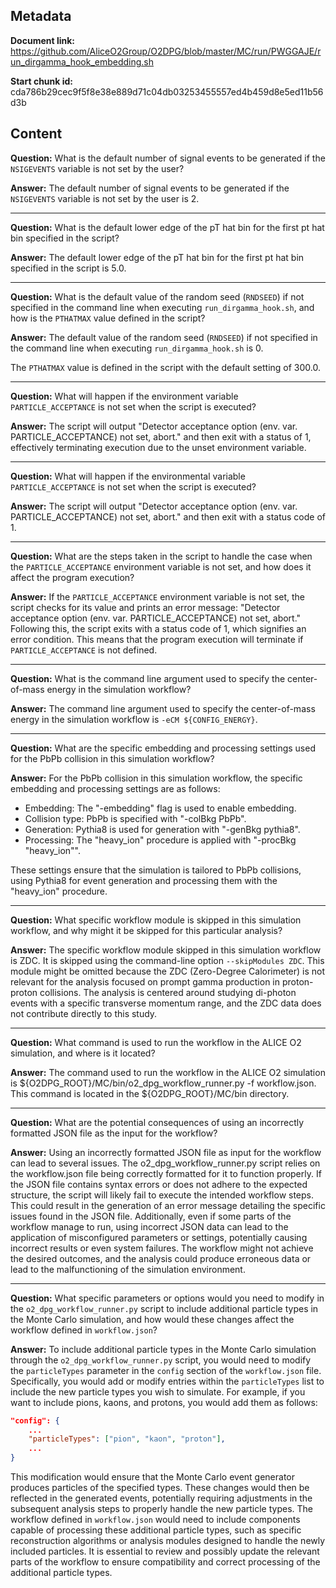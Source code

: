 ## Metadata

**Document link:** https://github.com/AliceO2Group/O2DPG/blob/master/MC/run/PWGGAJE/run_dirgamma_hook_embedding.sh

**Start chunk id:** cda786b29cec9f5f8e38e889d71c04db03253455557ed4b459d8e5ed11b56d3b

## Content

**Question:** What is the default number of signal events to be generated if the `NSIGEVENTS` variable is not set by the user?

**Answer:** The default number of signal events to be generated if the `NSIGEVENTS` variable is not set by the user is 2.

---

**Question:** What is the default lower edge of the pT hat bin for the first pt hat bin specified in the script?

**Answer:** The default lower edge of the pT hat bin for the first pt hat bin specified in the script is 5.0.

---

**Question:** What is the default value of the random seed (`RNDSEED`) if not specified in the command line when executing `run_dirgamma_hook.sh`, and how is the `PTHATMAX` value defined in the script?

**Answer:** The default value of the random seed (`RNDSEED`) if not specified in the command line when executing `run_dirgamma_hook.sh` is 0.

The `PTHATMAX` value is defined in the script with the default setting of 300.0.

---

**Question:** What will happen if the environment variable `PARTICLE_ACCEPTANCE` is not set when the script is executed?

**Answer:** The script will output "Detector acceptance option (env. var. PARTICLE_ACCEPTANCE) not set, abort." and then exit with a status of 1, effectively terminating execution due to the unset environment variable.

---

**Question:** What will happen if the environmental variable `PARTICLE_ACCEPTANCE` is not set when the script is executed?

**Answer:** The script will output "Detector acceptance option (env. var. PARTICLE_ACCEPTANCE) not set, abort." and then exit with a status code of 1.

---

**Question:** What are the steps taken in the script to handle the case when the `PARTICLE_ACCEPTANCE` environment variable is not set, and how does it affect the program execution?

**Answer:** If the `PARTICLE_ACCEPTANCE` environment variable is not set, the script checks for its value and prints an error message: "Detector acceptance option (env. var. PARTICLE_ACCEPTANCE) not set, abort." Following this, the script exits with a status code of 1, which signifies an error condition. This means that the program execution will terminate if `PARTICLE_ACCEPTANCE` is not defined.

---

**Question:** What is the command line argument used to specify the center-of-mass energy in the simulation workflow?

**Answer:** The command line argument used to specify the center-of-mass energy in the simulation workflow is `-eCM ${CONFIG_ENERGY}`.

---

**Question:** What are the specific embedding and processing settings used for the PbPb collision in this simulation workflow?

**Answer:** For the PbPb collision in this simulation workflow, the specific embedding and processing settings are as follows:

- Embedding: The "-embedding" flag is used to enable embedding.
- Collision type: PbPb is specified with "-colBkg PbPb".
- Generation: Pythia8 is used for generation with "-genBkg pythia8".
- Processing: The "heavy_ion" procedure is applied with "-procBkg "heavy_ion"".

These settings ensure that the simulation is tailored to PbPb collisions, using Pythia8 for event generation and processing them with the "heavy_ion" procedure.

---

**Question:** What specific workflow module is skipped in this simulation workflow, and why might it be skipped for this particular analysis?

**Answer:** The specific workflow module skipped in this simulation workflow is ZDC. It is skipped using the command-line option `--skipModules ZDC`. This module might be omitted because the ZDC (Zero-Degree Calorimeter) is not relevant for the analysis focused on prompt gamma production in proton-proton collisions. The analysis is centered around studying di-photon events with a specific transverse momentum range, and the ZDC data does not contribute directly to this study.

---

**Question:** What command is used to run the workflow in the ALICE O2 simulation, and where is it located?

**Answer:** The command used to run the workflow in the ALICE O2 simulation is ${O2DPG_ROOT}/MC/bin/o2_dpg_workflow_runner.py -f workflow.json. This command is located in the ${O2DPG_ROOT}/MC/bin directory.

---

**Question:** What are the potential consequences of using an incorrectly formatted JSON file as the input for the workflow?

**Answer:** Using an incorrectly formatted JSON file as input for the workflow can lead to several issues. The o2_dpg_workflow_runner.py script relies on the workflow.json file being correctly formatted for it to function properly. If the JSON file contains syntax errors or does not adhere to the expected structure, the script will likely fail to execute the intended workflow steps. This could result in the generation of an error message detailing the specific issues found in the JSON file. Additionally, even if some parts of the workflow manage to run, using incorrect JSON data can lead to the application of misconfigured parameters or settings, potentially causing incorrect results or even system failures. The workflow might not achieve the desired outcomes, and the analysis could produce erroneous data or lead to the malfunctioning of the simulation environment.

---

**Question:** What specific parameters or options would you need to modify in the `o2_dpg_workflow_runner.py` script to include additional particle types in the Monte Carlo simulation, and how would these changes affect the workflow defined in `workflow.json`?

**Answer:** To include additional particle types in the Monte Carlo simulation through the `o2_dpg_workflow_runner.py` script, you would need to modify the `particleTypes` parameter in the `config` section of the `workflow.json` file. Specifically, you would add or modify entries within the `particleTypes` list to include the new particle types you wish to simulate. For example, if you want to include pions, kaons, and protons, you would add them as follows:

```json
"config": {
    ...
    "particleTypes": ["pion", "kaon", "proton"],
    ...
}
```

This modification would ensure that the Monte Carlo event generator produces particles of the specified types. These changes would then be reflected in the generated events, potentially requiring adjustments in the subsequent analysis steps to properly handle the new particle types. The workflow defined in `workflow.json` would need to include components capable of processing these additional particle types, such as specific reconstruction algorithms or analysis modules designed to handle the newly included particles. It is essential to review and possibly update the relevant parts of the workflow to ensure compatibility and correct processing of the additional particle types.